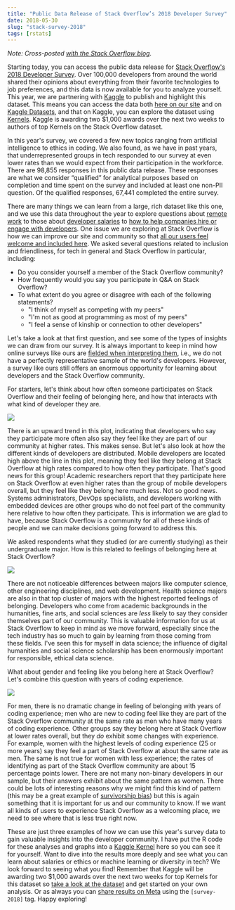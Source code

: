 ```yaml
---
title: "Public Data Release of Stack Overflow’s 2018 Developer Survey"
date: 2018-05-30
slug: "stack-survey-2018"
tags: [rstats]
---
```


*Note: Cross-posted [with the Stack Overflow blog](https://stackoverflow.blog/2018/05/30/public-data-release-of-stack-overflows-2018-developer-survey/).*

Starting today, you can access the public data release for [Stack Overflow's 2018 Developer Survey](https://insights.stackoverflow.com/survey/2018). Over 100,000 developers from around the world shared their opinions about everything from their favorite technologies to job preferences, and this data is now available for you to analyze yourself. This year, we are partnering with [Kaggle](https://www.kaggle.com?utm_medium=partner&utm_source=stackoverflow&utm_campaign=developer+survey+2018) to publish and highlight this dataset. This means you can access the data both [here on our site](https://insights.stackoverflow.com/survey/) and on [Kaggle Datasets](https://www.kaggle.com/stackoverflow/stack-overflow-2018-developer-survey?utm_medium=partner&utm_source=stackoverflow&utm_campaign=developer+survey+2018), and that on Kaggle, you can explore the dataset using [Kernels](https://www.kaggle.com/kernels?utm_medium=partner&utm_source=stackoverflow&utm_campaign=developer+survey+2018). Kaggle is awarding two $1,000 awards over the next two weeks to authors of top Kernels on the Stack Overflow dataset.




In this year's survey, we covered a few new topics ranging from artificial intelligence to ethics in coding. We also found, as we have in past years, that underrepresented groups in tech responded to our survey at even lower rates than we would expect from their participation in the workforce. There are 98,855 responses in this public data release. These responses are what we consider “qualified” for analytical purposes based on completion and time spent on the survey and included at least one non-PII question. Of the qualified responses, 67,441 completed the entire survey.

There are many things we can learn from a large, rich dataset like this one, and we use this data throughout the year to explore questions about [remote work](https://stackoverflow.blog/2018/01/22/remote-work-2017-developer-survey/) to those about [developer salaries](https://stackoverflow.blog/2017/09/19/much-developers-earn-find-stack-overflow-salary-calculator/) to [how to help companies hire or engage with developers](https://www.stackoverflowbusiness.com/). One issue we are exploring at Stack Overflow is how we can improve our site and community so that [all our users feel welcome and included here](https://stackoverflow.blog/2018/04/26/stack-overflow-isnt-very-welcoming-its-time-for-that-to-change/). We asked several questions related to inclusion and friendliness, for tech in general and Stack Overflow in particular, including:

- Do you consider yourself a member of the Stack Overflow community?
- How frequently would you say you participate in Q&A on Stack Overflow?
- To what extent do you agree or disagree with each of the following statements?
  - "I think of myself as competing with my peers"
  - "I'm not as good at programming as most of my peers"
  - "I feel a sense of kinship or connection to other developers"

Let's take a look at that first question, and see some of the types of insights we can draw from our survey. It is always important to keep in mind how online surveys like ours are [fielded when interpreting them](https://insights.stackoverflow.com/survey/2018#methodology), i.e., we do not have a perfectly representative sample of the world's developers. However, a survey like ours still offers an enormous opportunity for learning about developers and the Stack Overflow community.

For starters, let's think about how often someone participates on Stack Overflow and their feeling of belonging here, and how that interacts with what kind of developer they are.

![](/figs/2018-05-30-stack-survey-2018_files/devtype-1.png)

There is an upward trend in this plot, indicating that developers who say they participate more often also say they feel like they are part of our community at higher rates. This makes sense. But let's also look at how the different kinds of developers are distributed. Mobile developers are located high above the line in this plot, meaning they feel like they belong at Stack Overflow at high rates compared to how often they participate. That's good news for this group! Academic researchers report that they participate here on Stack Overflow at even higher rates than the group of mobile developers overall, but they feel like they belong here much less. Not so good news. Systems administrators, DevOps specialists, and developers working with embedded devices are other groups who do not feel part of the community here relative to how often they participate. This is information we are glad to have, because Stack Overflow is a community for all of these kinds of people and we can make decisions going forward to address this.

We asked respondents what they studied (or are currently studying) as their undergraduate major. How is this related to feelings of belonging here at Stack Overflow?

![](/figs/2018-05-30-stack-survey-2018_files/undergrad-1.png)

There are not noticeable differences between majors like computer science, other engineering disciplines, and web development. Health science majors are also in that top cluster of majors with the highest reported feelings of belonging. Developers who come from academic backgrounds in the humanities, fine arts, and social sciences are *less* likely to say they consider themselves part of our community. This is valuable information for us at Stack Overflow to keep in mind as we move forward, especially since the tech industry has so much to gain by learning from those coming from these fields. I've seen this for myself in data science; the influence of digital humanities and social science scholarship has been enormously important for responsible, ethical data science.

What about gender and feeling like you belong here at Stack Overflow? Let's combine this question with years of coding experience.

![](/figs/2018-05-30-stack-survey-2018_files/gender_experience-1.png)

For men, there is no dramatic change in feeling of belonging with years of coding experience; men who are new to coding feel like they are part of the Stack Overflow community at the same rate as men who have many years of coding experience. Other groups say they belong here at Stack Overflow at lower rates overall, but they *do* exhibit some changes with experience. For example, women with the highest levels of coding experience (25 or more years) say they feel a part of Stack Overflow at about the same rate as men. The same is not true for women with less experience; the rates of identifying as part of the Stack Overflow community are about 15 percentage points lower. There are not many non-binary developers in our sample, but their answers exhibit about the same pattern as women. There could be lots of interesting reasons why we might find this kind of pattern (this may be a great example of [survivorship bias](https://en.wikipedia.org/wiki/Survivorship_bias)) but this is again something that it is important for us and our community to know. If we want all kinds of users to experience Stack Overflow as a welcoming place, we need to see where that is less true right now.

These are just three examples of how we can use this year's survey data to gain valuable insights into the developer community. I have put the R code for these analyses and graphs into a [Kaggle Kernel](https://www.kaggle.com/juliasilge/stack-overflow-feeling-of-belonging?utm_medium=partner&utm_source=stackoverflow&utm_campaign=developer+survey+2018) here so you can see it for yourself. Want to dive into the results more deeply and see what you can learn about salaries or ethics or machine learning or diversity in tech? We look forward to seeing what you find! Remember that Kaggle will be awarding two $1,000 awards over the next two weeks for top Kernels for this dataset so [take a look at the dataset](https://www.kaggle.com/stackoverflow/stack-overflow-2018-developer-survey?utm_medium=partner&utm_source=stackoverflow&utm_campaign=developer+survey+2018) and get started on your own analysis. Or as always you can [share results on Meta](https://meta.stackoverflow.com/questions/tagged/survey-2018) using the `[survey-2018]` tag. Happy exploring!
